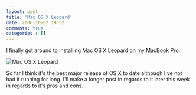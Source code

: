 ```yaml
---
layout: post
title: 'Mac OS X Leopard'
date: 2006-10-02 19:52
comments: true
categories : []
---  
```


I finally got around to installing Mac OS X Leopard on my MacBook Pro.

<img src="/images/leopard.jpg" alt="Mac OS X Leopard" />

So far I think it's the best major release of OS X to date although I've not had it running for long. I'll make a longer post in regards to it later this week in regards to it's pros and cons.


